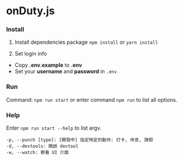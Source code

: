 # onDuty.js

### Install
1. Install dependencies package
`npm install` or `yarn install`

2. Set login info
  - Copy **.env.example** to **.env**
  - Set your **username** and **password** in `.env`


### Run
Command: `npm run start` or enter command `npm run` to list all options.

### Help
Enter `npm run start --help` to list argv.

```
-p, --punch [type]: [開發中] 指定特定的動作: 打卡, 休息, 請假
-d, --devtools: 開啟 devtool
-w, --watch: 察看 UI 介面
```